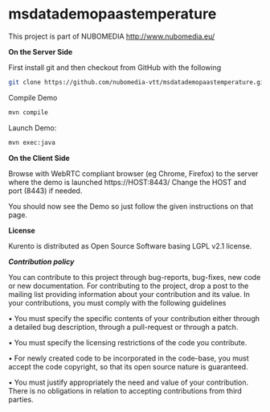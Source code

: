 # msdatademopaastemperature

This project is part of NUBOMEDIA
http://www.nubomedia.eu/

**On the Server Side**

First install git and then checkout from GitHub with the following

```bash
git clone https://github.com/nubomedia-vtt/msdatademopaastemperature.git
```

Compile Demo

```bash
mvn compile
```

Launch Demo:

```bash
mvn exec:java
```

**On the Client Side**

Browse with WebRTC compliant browser (eg Chrome, Firefox) to the server where the demo is launched https://HOST:8443/ 
Change the HOST and port (8443) if needed.

You should now see the Demo so just follow the given instructions on that page.


**License**

Kurento is distributed as Open Source Software basing LGPL v2.1 license.


***Contribution policy***

You can contribute to this project through bug-reports, bug-fixes, new code or new documentation. For contributing to the project, drop a post to the mailing list providing information about your contribution and its value. In your contributions, you must comply with the following guidelines

•	You must specify the specific contents of your contribution either through a detailed bug description, through a pull-request or through a patch.

•	You must specify the licensing restrictions of the code you contribute.

•	For newly created code to be incorporated in the code-base, you must accept the code copyright, so that its open source nature is guaranteed.

•	You must justify appropriately the need and value of your contribution. There is no obligations in relation to accepting contributions from third parties.

